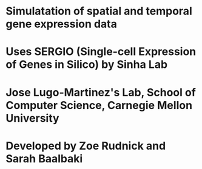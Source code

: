 # Simulatation of spatial and temporal gene expression data
# Uses SERGIO (Single-cell Expression of Genes in Silico) by Sinha Lab

# Jose Lugo-Martinez's Lab, School of Computer Science, Carnegie Mellon University
# Developed by Zoe Rudnick and Sarah Baalbaki